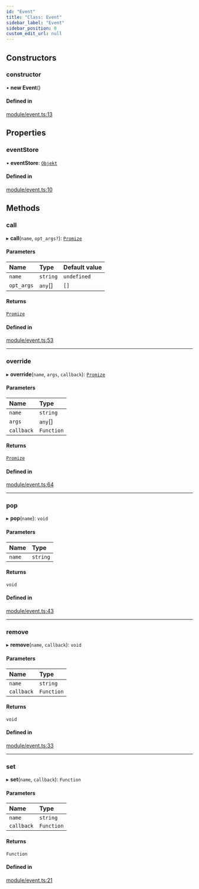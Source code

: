 ```yaml
---
id: "Event"
title: "Class: Event"
sidebar_label: "Event"
sidebar_position: 0
custom_edit_url: null
---
```


## Constructors

### constructor

• **new Event**()

#### Defined in

[module/event.ts:13](https://bitbucket.org/siposdani87/sui-js/src/5c73bef/src/module/event.ts#lines-13)

## Properties

### eventStore

• **eventStore**: [`Objekt`](Objekt.md)

#### Defined in

[module/event.ts:10](https://bitbucket.org/siposdani87/sui-js/src/5c73bef/src/module/event.ts#lines-10)

## Methods

### call

▸ **call**(`name`, `opt_args?`): [`Promize`](Promize.md)

#### Parameters

| Name | Type | Default value |
| :------ | :------ | :------ |
| `name` | `string` | `undefined` |
| `opt_args` | `any`[] | `[]` |

#### Returns

[`Promize`](Promize.md)

#### Defined in

[module/event.ts:53](https://bitbucket.org/siposdani87/sui-js/src/5c73bef/src/module/event.ts#lines-53)

___

### override

▸ **override**(`name`, `args`, `callback`): [`Promize`](Promize.md)

#### Parameters

| Name | Type |
| :------ | :------ |
| `name` | `string` |
| `args` | `any`[] |
| `callback` | `Function` |

#### Returns

[`Promize`](Promize.md)

#### Defined in

[module/event.ts:64](https://bitbucket.org/siposdani87/sui-js/src/5c73bef/src/module/event.ts#lines-64)

___

### pop

▸ **pop**(`name`): `void`

#### Parameters

| Name | Type |
| :------ | :------ |
| `name` | `string` |

#### Returns

`void`

#### Defined in

[module/event.ts:43](https://bitbucket.org/siposdani87/sui-js/src/5c73bef/src/module/event.ts#lines-43)

___

### remove

▸ **remove**(`name`, `callback`): `void`

#### Parameters

| Name | Type |
| :------ | :------ |
| `name` | `string` |
| `callback` | `Function` |

#### Returns

`void`

#### Defined in

[module/event.ts:33](https://bitbucket.org/siposdani87/sui-js/src/5c73bef/src/module/event.ts#lines-33)

___

### set

▸ **set**(`name`, `callback`): `Function`

#### Parameters

| Name | Type |
| :------ | :------ |
| `name` | `string` |
| `callback` | `Function` |

#### Returns

`Function`

#### Defined in

[module/event.ts:21](https://bitbucket.org/siposdani87/sui-js/src/5c73bef/src/module/event.ts#lines-21)
